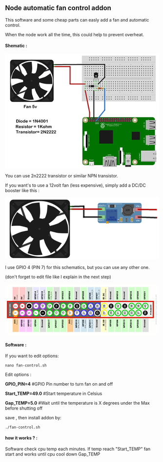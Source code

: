 ## Node automatic fan control addon
This software and some cheap parts can easly add a fan and automatic control.

When the node work all the time, this could help to prevent overheat.

#### Shematic :
![](https://raw.githubusercontent.com/wareck/okcash_node/master/docs/images/fan_control.png)

You can use 2n2222 transistor or similar NPN transistor.

If you want's to use a 12volt fan (less expensive), simply add a DC/DC booster like this :

![](https://raw.githubusercontent.com/wareck/okcash_node/master/docs/images/fan_control2.png)

I use GPIO 4 (PIN 7) for this schematics, but you can use any other one.

(don't forget to edit file like I explain in the next step)

![](https://raw.githubusercontent.com/wareck/okcash_node/master/docs/images/Raspberry-Pi-GPIO-Layout-Model-B-Plus-rotated.png)


#### Software :

If you want to edit options:
```shell
nano fan-control.sh
```

Edit options :

**GPIO_PIN=4**     #GPIO Pin number to turn fan on and off

**Start_TEMP=49.0** #Start temperature in Celsius

**Gap_TEMP=5.0**  #Wait until the temperature is X degrees under the Max before shutting off


save , then install addon by:
```shell
./fan-control.sh
```

#### how it works ? :
Software check cpu temp each minutes.
If temp reach "Start_TEMP" fan start and works until cpu cool down Gap_TEMP
